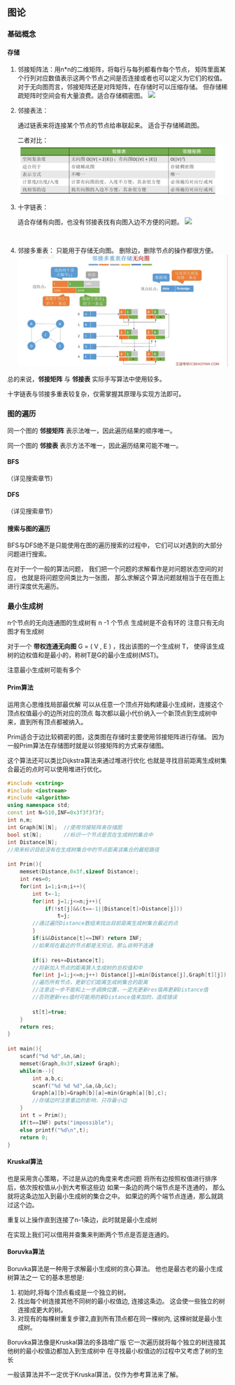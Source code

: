 ## 图论

### 基础概念

 #### 存储

1. 邻接矩阵法：用n*n的二维矩阵，将每行与每列都看作每个节点，
     矩阵里面某个行列对应数值表示这两个节点之间是否连接或者也可以定义为它们的权值。
     对于无向图而言，邻接矩阵还是对阵矩阵，在存储时可以压缩存储。 
     但存储稀疏矩阵时空间会有大量浪费。适合存储稠密图。
     ![](https://img-blog.csdnimg.cn/2a7d83f0822e4671936447372fe89487.png)
     
2. 邻接表法：
   
     通过链表来将连接某个节点的节点给串联起来。
     适合于存储稀疏图。
     
     二者对比：
     ![图论-20230925204242-2023-09-25-20-42-43](https://raw.githubusercontent.com/qingpingwan/note_picture/main/image_share_aux/图论-20230925204242-2023-09-25-20-42-43)
     
     
     
3. 十字链表：

     适合存储有向图，也没有邻接表找有向图入边不方便的问题。
     ![](https://img-blog.csdnimg.cn/20190219144848368.jpg?x-oss-process=image/watermark,type_ZmFuZ3poZW5naGVpdGk,shadow_10,text_aHR0cHM6Ly9ibG9nLmNzZG4ubmV0L3kxMDl5,size_16,color_FFFFFF,t_70)


​     

4. 邻接多重表：
     只能用于存储无向图。
     删除边，删除节点的操作都很方便。
     ![图论-20230925204332-2023-09-25-20-43-33](https://raw.githubusercontent.com/qingpingwan/note_picture/main/image_share_aux/图论-20230925204332-2023-09-25-20-43-33)

     

总的来说，**邻接矩阵** 与 **邻接表** 实际手写算法中使用较多。

十字链表与邻接多重表较复杂，仅需掌握其原理与实现方法即可。



### 图的遍历

同一个图的 **邻接矩阵** 表示法唯一，因此遍历结果的顺序唯一。

同一个图的 **邻接表** 表示方法不唯一，因此遍历结果可能不唯一。

#### BFS

（详见搜索章节）

#### DFS

（详见搜索章节）

#### 搜索与图的遍历

BFS与DFS绝不是只能使用在图的遍历搜索的过程中，
它们可以对遇到的大部分问题进行搜索。

在对于一个一般的算法问题，
我们把一个问题的求解看作是对问题状态空间的对应，
也就是将问题空间类比为一张图，
那么求解这个算法问题就相当于在在图上进行深度优先遍历。



### 最小生成树

n个节点的无向连通图的生成树有 n -1 个节点
生成树是不会有环的
注意只有无向图才有生成树

对于一个 **带权连通无向图** G = ( V , E ) ，找出该图的一个生成树 T，
使得该生成树的边权值和是最小的，称树T是G的最小生成树(MST)。

注意最小生成树可能有多个

#### Prim算法

运用贪心思维找局部最优解
可以从任意一个顶点开始构建最小生成树，连接这个顶点权值最小的边所对应的顶点
每次都以最小代价纳入一个新顶点到生成树中来，直到所有顶点都被纳入。

Prim适合于边比较稠密的图，这类图在存储时主要使用邻接矩阵进行存储。
因为一般Prim算法在存储图时就是以邻接矩阵的方式来存储图。

这个算法还可以类比Dijkstra算法来通过堆进行优化
也就是寻找目前距离生成树集合最近的点时可以使用堆进行优化。
```C++
#include <cstring>
#include <iostream>
#include <algorithm>
using namespace std;
const int N=510,INF=0x3f3f3f3f;
int n,m;
int Graph[N][N];  //使用邻接矩阵来存储图
bool st[N];       //标识一个节点是否在生成树的集合中
int Distance[N];
//用来标识目前没有在生成树集合中的节点距离该集合的最短路径

int Prim(){
	memset(Distance,0x3f,sizeof Distance);
	int res=0;
	for(int i=1;i<n;i++){
		int t=-1;
		for(int j=1;j<=n;j++){
			if(!st[j]&&(t==-1||Distance[t]>Distance[j]))
				t=j;
		//通过遍历Distance数组来找出目前距离生成树集合最近的点
		}
		if(i&&Distance[t]==INF) return INF;
		//如果现在最近的节点都是无穷远，那么说明不连通
		
		if(i) res+=Distance[t];
		//将新加入节点的距离算入生成树的总权值和中
		for(int j=1;j<=n;j++) Distance[j]=min(Distance[j],Graph[t][j]);
		//遍历所有节点，更新它们距离生成树集合的距离
		//注意这一步不能和上一步调换位置，一定先更新res值再更新Distance值
		//否则更新res值时可能用的新Distance值来加的，造成错误
		
		st[t]=true;
	}
	return res;
}

int main(){
	scanf("%d %d",&n,&m);
	memset(Graph,0x3f,sizeof Graph);
	while(m--){
		int a,b,c;
		scanf("%d %d %d",&a,&b,&c);
		Graph[a][b]=Graph[b][a]=min(Graph[a][b],c);
		//存储边时注意重边的影响，只存最小边
	}
	int t = Prim();
	if(t==INF) puts("impossible");
	else printf("%d\n",t);
	return 0;
}
```

#### Kruskal算法

也是采用贪心策略，不过是从边的角度来考虑问题
将所有边按照权值进行排序后，依次按权值从小到大考察这些边
如果一条边的两个端节点是不连通的，
那么就将这条边加入到最小生成树的集合之中。
如果边的两个端节点连通，那么就跳过这个边。

重复以上操作直到连接了n-1条边，此时就是最小生成树

在实现上我们可以借用并查集来判断两个节点是否是连通的。

#### Boruvka算法

Boruvka算法是一种用于求解最小生成树的贪心算法。
他也是最古老的最小生成树算法之一
它的基本思想是:

1. 初始时,将每个顶点看成是一个独立的树。
2. 找出每个树连接其他不同树的最小权值边, 连接这条边。
     这会使一些独立的树连接成更大的树。
3. 对现有的每棵树重复步骤2,直到所有顶点都在同一棵树内,
     这棵树就是最小生成树。

Boruvka算法像是Kruskal算法的多路增广版
它一次遍历就将每个独立的树连接其他树的最小权值边都加入到生成树中
在寻找最小权值边的过程中又考虑了树的生长

一般该算法并不一定优于Kruskal算法，仅作为参考算法来了解。






